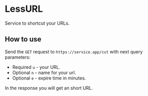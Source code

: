 # LessURL

Service to shortcut your URLs.

## How to use

Send the `GET` request to `https://service.app/cut` with next query parameters:

- Required `u` - your URL.
- Optional `n` - name for your url.
- Optional `e` - expire time in minutes.

In the response you will get an short URL.
